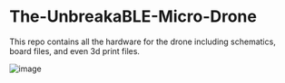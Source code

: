 # The-UnbreakaBLE-Micro-Drone

This repo contains all the hardware for the drone including schematics, board files, and even 3d print files.

![image](https://i.imgur.com/SpWmjgB.png)
